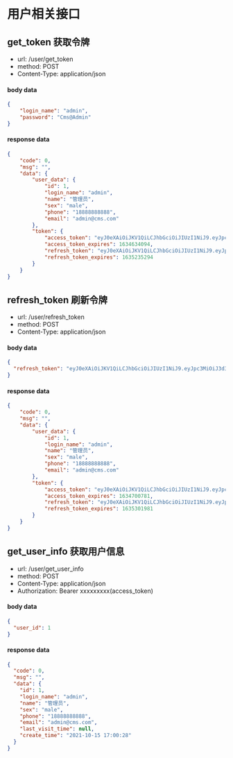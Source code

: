 # 用户相关接口

## get_token 获取令牌

- url: /user/get_token
- method: POST
- Content-Type: application/json

#### body data

```json
{
    "login_name": "admin",
    "password": "Cms@Admin"
}
```

#### response data

```json
{
    "code": 0,
    "msg": "",
    "data": {
        "user_data": {
            "id": 1,
            "login_name": "admin",
            "name": "管理员",
            "sex": "male",
            "phone": "18888888888",
            "email": "admin@cms.com"
        },
        "token": {
            "access_token": "eyJ0eXAiOiJKV1QiLCJhbGciOiJIUzI1NiJ9.eyJpc3MiOiJ3d3cuY3JtLmNvbSIsImF1ZCI6Ind3dy5jcm0uY29tIiwianRpIjoiR1RxcUl5MFIiLCJpYXQiOjE2MzQ2MzA0OTQuOTMwNzQxLCJuYmYiOjE2MzQ2MzA1NTQuOTMwNzQxLCJleHAiOjMyNjkyNjQ1ODguOTMwNzQxLCJpZCI6MSwicGhvbmUiOiIxODg4ODg4ODg4OCIsImlwIjoiMTcyLjE2LjIwLjIzIn0.yk8LevoeWD2NhdH77b81ufXOMMhhf6mgh2bcQo0rYdw",
            "access_token_expires": 1634634094,
            "refresh_token": "eyJ0eXAiOiJKV1QiLCJhbGciOiJIUzI1NiJ9.eyJpc3MiOiJ3d3cuY3JtLmNvbSIsImF1ZCI6Ind3dy5jcm0uY29tIiwianRpIjoiR1RxcUl5MFIiLCJpYXQiOjE2MzQ2MzA0OTQuOTMxMDUyLCJuYmYiOjE2MzQ2MzA1NTQuOTMxMDUyLCJleHAiOjMyNjk4NjU3ODguOTMxMDUyLCJpZCI6MSwicGhvbmUiOiIxODg4ODg4ODg4OCIsImlwIjoiMTcyLjE2LjIwLjIzIn0.Bl1JDlBdz-LI-KtWamTyVahz_1Ur41OFfvjFJjQAUxk",
            "refresh_token_expires": 1635235294
        }
    }
}
```

## refresh_token 刷新令牌

- url: /user/refresh_token
- method: POST
- Content-Type: application/json

#### body data

```json
{
  "refresh_token": "eyJ0eXAiOiJKV1QiLCJhbGciOiJIUzI1NiJ9.eyJpc3MiOiJ3d3cuY3JtLmNvbSIsImF1ZCI6Ind3dy5jcm0uY29tIiwianRpIjoiR1RxcUl5MFIiLCJpYXQiOjE2MzQ2OTcxNjIuOTgzMTIyLCJuYmYiOjE2MzQ2OTcyMjIuOTgzMTIyLCJleHAiOjE2MzUzMDE5NjIuOTgzMTIyLCJpZCI6MSwicGhvbmUiOiIxODg4ODg4ODg4OCIsImlwIjoiMTcyLjE2LjIwLjIzIn0.gIcCjaL1a3WVJjxfQrfNs0JYzZM59_E_PbJ6cMnBG-I"
}
```

#### response data

```json
{
    "code": 0,
    "msg": "",
    "data": {
        "user_data": {
            "id": 1,
            "login_name": "admin",
            "name": "管理员",
            "sex": "male",
            "phone": "18888888888",
            "email": "admin@cms.com"
        },
        "token": {
            "access_token": "eyJ0eXAiOiJKV1QiLCJhbGciOiJIUzI1NiJ9.eyJpc3MiOiJ3d3cuY3JtLmNvbSIsImF1ZCI6Ind3dy5jcm0uY29tIiwianRpIjoiR1RxcUl5MFIiLCJpYXQiOjE2MzQ2OTcxODEuMDcyMDYyLCJuYmYiOjE2MzQ2OTcyNDEuMDcyMDYyLCJleHAiOjE2MzQ3MDA3ODEuMDcyMDYyLCJpZCI6MSwicGhvbmUiOiIxODg4ODg4ODg4OCIsImlwIjoiMTcyLjE2LjIwLjIzIn0.aNg43yZNoWEA6FzlBQ4JnH9g3B6gxmxh5fMipyCG9W0",
            "access_token_expires": 1634700781,
            "refresh_token": "eyJ0eXAiOiJKV1QiLCJhbGciOiJIUzI1NiJ9.eyJpc3MiOiJ3d3cuY3JtLmNvbSIsImF1ZCI6Ind3dy5jcm0uY29tIiwianRpIjoiR1RxcUl5MFIiLCJpYXQiOjE2MzQ2OTcxODEuMDcyMzc4LCJuYmYiOjE2MzQ2OTcyNDEuMDcyMzc4LCJleHAiOjE2MzUzMDE5ODEuMDcyMzc4LCJpZCI6MSwicGhvbmUiOiIxODg4ODg4ODg4OCIsImlwIjoiMTcyLjE2LjIwLjIzIn0.N0M5LMcNNva7JFfxWnnjVRBcfDp7_osvB37Td0BRNLo",
            "refresh_token_expires": 1635301981
        }
    }
}
```

## get_user_info 获取用户信息

- url: /user/get_user_info
- method: POST
- Content-Type: application/json
- Authorization: Bearer xxxxxxxxx(access_token)

#### body data

```json
{
  "user_id": 1
}
```

#### response data

```json
{
  "code": 0,
  "msg": "",
  "data": {
    "id": 1,
    "login_name": "admin",
    "name": "管理员",
    "sex": "male",
    "phone": "18888888888",
    "email": "admin@cms.com",
    "last_visit_time": null,
    "create_time": "2021-10-15 17:00:28"
  }
}
```


